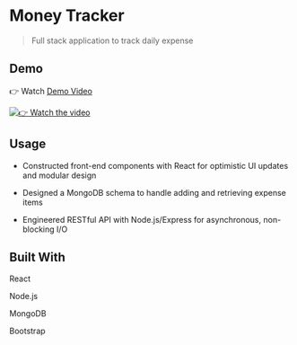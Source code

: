 # Money Tracker

> Full stack application to track daily expense

## Demo

👉 Watch [Demo Video](https://www.youtube.com/watch?v=QBk3j1ey_Uo)

[![👉 Watch the video](https://media.giphy.com/media/8c79XZsa9C3kCj2IHu/giphy.gif)](https://www.youtube.com/watch?v=QBk3j1ey_Uo)

## Usage

- Constructed front-­end components with React for optimistic UI updates and modular design

- Designed a MongoDB schema to handle adding and retrieving expense items

- Engineered RESTful API with Node.js/Express for asynchronous, non-blocking I/O


## Built With

React 

Node.js 

MongoDB

Bootstrap


